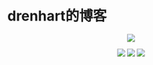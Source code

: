 # drenhart的博客

<p align='center'>
<img src='http://images.bestswifter.com/ghost/1/e3/7161ecc907a4ee5f13214f2cac9d4.jpg'>
</p>

<p align='center'>
<img src="https://img.shields.io/badge/language-C%23-green">
<img src="https://img.shields.io/badge/language-Swift-brightgreen">
<img src="https://img.shields.io/badge/license-CC-yellowgreen">
</p>

